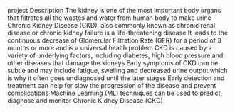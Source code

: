 project Description
The kidney is one of the most important body organs that filtrates all the wastes and
water from human body to make urine
Chronic Kidney Disease (CKD), also commonly known as chronic renal disease or
chronic kidney failure is a life-threatening disease
It leads to the continuous decrease of Glomerular Filtration Rate (GFR) for a period of 3
months or more and is a universal health problem
CKD is caused by a variety of underlying factors, including diabetes, high blood pressure
and other diseases that damage the kidneys
Early symptoms of CKD can be subtle and may include fatigue, swelling and decreased
urine output which is why it often goes undiagnosed until the later stages
Early detection and treatment can help for slow the progression of the disease and prevent
complications
Machine Learning (ML) techniques can be used to predict, diagnose and monitor
Chronic Kidney Disease (CKD)
